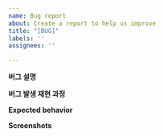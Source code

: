 ```yaml
---
name: Bug report
about: Create a report to help us improve
title: "[BUG]"
labels: ''
assignees: ''

---
```


**버그 설명**

**버그 발생 재현 과정**
<!--Steps to reproduce the behavior:
1. Go to '...'
2. Click on '....'
3. Scroll down to '....'
4. See error-->

**Expected behavior**
<!--A clear and concise description of what you expected to happen.-->

**Screenshots**
<!--If applicable, add screenshots to help explain your problem.-->

